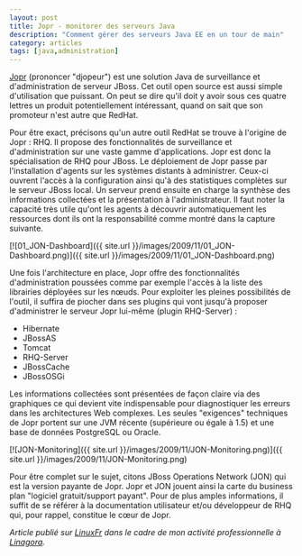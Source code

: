 ```yaml
---
layout: post
title: Jopr - monitorer des serveurs Java
description: "Comment gérer des serveurs Java EE en un tour de main"
category: articles
tags: [java,administration]
---
```


[Jopr](http://www.jboss.org/jopr) (prononcer "djopeur") est une solution Java de surveillance et d'administration de serveur JBoss. Cet outil open source est aussi simple d'utilisation que puissant. On peut se dire qu'il doit y avoir sous ces quatre lettres un produit potentiellement intéressant, quand on sait que son promoteur n'est autre que RedHat.

Pour être exact, précisons qu'un autre outil RedHat se trouve à l'origine de Jopr : RHQ. Il propose des fonctionnalités de surveillance et d'administration sur une vaste gamme d'applications. Jopr est donc la spécialisation de RHQ pour JBoss.
Le déploiement de Jopr passe par l'installation d'agents sur les systèmes distants à administrer. Ceux-ci ouvrent l'accès à la configuration ainsi qu'à des statistiques complètes sur le serveur JBoss local. Un serveur prend ensuite en charge la synthèse des informations collectées et la présentation à l'administrateur. Il faut noter la capacité très utile qu'ont les agents à découvrir automatiquement les ressources dont ils ont la responsabilité comme montré dans la capture suivante.

[![01\_JON-Dashboard]({{ site.url }}/images/2009/11/01_JON-Dashboard.png)]({{ site.url }}/images/2009/11/01_JON-Dashboard.png)

Une fois l'architecture en place, Jopr offre des fonctionnalités d'administration poussées comme par exemple l'accès à la liste des librairies déployées sur les nœuds. Pour exploiter les pleines possibilités de l'outil, il suffira de piocher dans ses plugins qui vont jusqu'à proposer d'administrer le serveur Jopr lui-même (plugin RHQ-Server) :

- Hibernate
- JBossAS
- Tomcat
- RHQ-Server
- JBossCache
- JBossOSGi

Les informations collectées sont présentées de façon claire via des graphiques ce qui devient vite indispensable pour diagnostiquer les erreurs dans les architectures Web complexes. Les seules "exigences" techniques de Jopr portent sur une JVM récente (supérieure ou égale à 1.5) et une base de données PostgreSQL ou Oracle.

[![JON-Monitoring]({{ site.url }}/images/2009/11/JON-Monitoring.png)]({{ site.url }}/images/2009/11/JON-Monitoring.png)

Pour être complet sur le sujet, citons JBoss Operations Network (JON) qui est la version payante de Jopr. Jopr et JON jouent ainsi la carte du business plan "logiciel gratuit/support payant". Pour de plus amples informations, il suffit de se référer à la documentation utilisateur et/ou développeur de RHQ qui, pour rappel, constitue le cœur de Jopr.

*Article publié sur [LinuxFr](http://linuxfr.org/~galaux/) dans le cadre de mon activité professionnelle à [Linagora](http://linagora.com/).*

